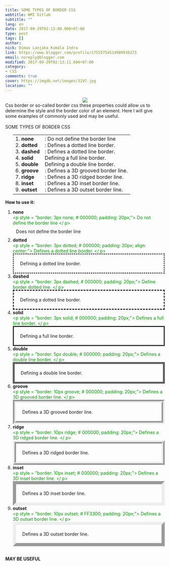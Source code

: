 ```yaml
---
title: SOME TYPES OF BORDER CSS
webtitle: WMI Gitlab
subtitle: ""
lang: en
date: 2017-09-29T02:13:00.000+07:00
type: post
tags: []
author:
nick: Dimas Lanjaka Kumala Indra
link: https://www.blogger.com/profile/17555754514989936273
email: noreply@blogger.com
modified: 2017-09-29T02:13:11.604+07:00
category:
- CSS
comments: true
cover: https://imgdb.net/images/3197.jpg
location: ""
---
```


<div class="separator" style="clear: both; text-align: center;"><a href="https://imgdb.net/images/3197.jpg" imageanchor="1" style="margin-left: 1em; margin-right: 1em;" rel="noopener noreferer nofollow"><img border="0" data-original-height="229" data-original-width="220" src="https://imgdb.net/images/3197.jpg"></a></div>Css border or so-called border css these properties could allow us to determine the style and the border color of an element. Here I will give some examples of commonly used and may be useful.<br><br>SOME TYPES OF BORDER CSS <br><ul><table border="0"><tbody><tr><td>1. <b>none</b> <br>2. <b>dotted</b> <br>3. <b>dashed</b> <br>4. <b>solid</b> <br>5. <b>double</b> <br>6. <b>groove</b> <br>7. <b>ridge</b> <br>8. <b>inset</b> <br>9. <b>outset</b> </td><td>: Do not define the border line <br>: Defines a dotted line border. <br>: Defines a dotted line border. <br>Defining a full line border. <br>Defining a double line border. <br>: Defines a 3D grooved border line. <br>: Defines a 3D ridged border line. <br>: Defines a 3D inset border line. <br>: Defines a 3D outset border line. </td></tr></tbody></table></ul><b>How to use it:</b> <br><ol><li> <b>none</b> </li><span style="color: #009900;">&lt;p style = "border: 3px none; # 000000; padding: 20px;"&gt; Do not define the border line &lt;/ p&gt;</span> <div style="border: 3px none; padding: 10px;">Does not define the border line </div><li> <b>dotted</b> </li><span style="color: #009900;">&lt;p style = "border: 3px dotted; # 000000; padding: 20px; align: center;"&gt; Defines a dotted line border. &lt;/ p&gt;</span> <div style="border: 3px dotted; padding: 20px;">Defining a dotted line border. </div><li> <b>dashed</b> </li><span style="color: #009900;">&lt;p style = "border: 3px dashed; # 000000; padding: 20px;"&gt; Define border dotted line. &lt;/ p&gt;</span> <div style="border: 3px dashed; padding: 20px;">Defining a dotted line border. </div><li> <b>solid</b> </li><span style="color: #009900;">&lt;p style = "border: 3px solid; # 000000; padding: 20px;"&gt; Defines a full line border. &lt;/ p&gt;</span> <div style="border: 3px solid; padding: 20px;">Defining a full line border. </div><li> <b>double</b> </li><span style="color: #009900;">&lt;p style = "border: 5px double; # 000000; padding: 20px;"&gt; Defines a double line border. &lt;/ p&gt;</span> <div style="border: 5px double; padding: 20px;">Defining a double line border. </div><li> <b>groove</b> </li><span style="color: #009900;">&lt;p style = "border: 10px groove; # 000000; padding: 20px;"&gt; Defines a 3D grooved border line. &lt;/ p&gt;</span> <div style="border: 10px groove; padding: 20px;">Defines a 3D grooved border line. </div><li> <b>ridge</b> </li><span style="color: #009900;">&lt;p style = "border: 10px ridge; # 000000; padding: 20px;"&gt; Defines a 3D ridged border line. &lt;/ p&gt;</span> <div style="border: 10px ridge; padding: 20px;">Defines a 3D ridged border line. </div><li> <b>inset</b> </li><span style="color: #009900;">&lt;p style = "border: 10px inset; # 000000; padding: 20px;"&gt; Defines a 3D inset border line. &lt;/ p&gt;</span> <div style="border: 10px inset; padding: 20px;">Defines a 3D inset border line. </div><li> <b>outset</b> </li><span style="color: #009900;">&lt;p style = "border: 10px outset; # FF3300; padding: 20px;"&gt; Defines a 3D outset border line. &lt;/ p&gt;</span> <div style="border: 10px outset; padding: 20px;">Defines a 3D outset border line. </div></ol><br><b>MAY BE USEFUL</b>